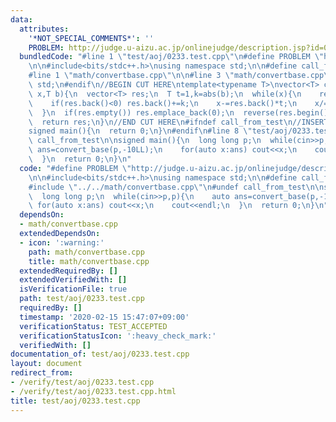 ```yaml
---
data:
  attributes:
    '*NOT_SPECIAL_COMMENTS*': ''
    PROBLEM: http://judge.u-aizu.ac.jp/onlinejudge/description.jsp?id=0233
  bundledCode: "#line 1 \"test/aoj/0233.test.cpp\"\n#define PROBLEM \"http://judge.u-aizu.ac.jp/onlinejudge/description.jsp?id=0233\"\
    \n\n#include<bits/stdc++.h>\nusing namespace std;\n\n#define call_from_test\n\
    #line 1 \"math/convertbase.cpp\"\n\n#line 3 \"math/convertbase.cpp\"\nusing namespace\
    \ std;\n#endif\n//BEGIN CUT HERE\ntemplate<typename T>\nvector<T> convert_base(T\
    \ x,T b){\n  vector<T> res;\n  T t=1,k=abs(b);\n  while(x){\n    res.emplace_back((x*t)%k);\n\
    \    if(res.back()<0) res.back()+=k;\n    x-=res.back()*t;\n    x/=k;\n    t*=b/k;\n\
    \  }\n  if(res.empty()) res.emplace_back(0);\n  reverse(res.begin(),res.end());\n\
    \  return res;\n}\n//END CUT HERE\n#ifndef call_from_test\n//INSERT ABOVE HERE\n\
    signed main(){\n  return 0;\n}\n#endif\n#line 8 \"test/aoj/0233.test.cpp\"\n#undef\
    \ call_from_test\n\nsigned main(){\n  long long p;\n  while(cin>>p,p){\n    auto\
    \ ans=convert_base(p,-10LL);\n    for(auto x:ans) cout<<x;\n    cout<<endl;\n\
    \  }\n  return 0;\n}\n"
  code: "#define PROBLEM \"http://judge.u-aizu.ac.jp/onlinejudge/description.jsp?id=0233\"\
    \n\n#include<bits/stdc++.h>\nusing namespace std;\n\n#define call_from_test\n\
    #include \"../../math/convertbase.cpp\"\n#undef call_from_test\n\nsigned main(){\n\
    \  long long p;\n  while(cin>>p,p){\n    auto ans=convert_base(p,-10LL);\n   \
    \ for(auto x:ans) cout<<x;\n    cout<<endl;\n  }\n  return 0;\n}\n"
  dependsOn:
  - math/convertbase.cpp
  extendedDependsOn:
  - icon: ':warning:'
    path: math/convertbase.cpp
    title: math/convertbase.cpp
  extendedRequiredBy: []
  extendedVerifiedWith: []
  isVerificationFile: true
  path: test/aoj/0233.test.cpp
  requiredBy: []
  timestamp: '2020-02-15 15:47:07+09:00'
  verificationStatus: TEST_ACCEPTED
  verificationStatusIcon: ':heavy_check_mark:'
  verifiedWith: []
documentation_of: test/aoj/0233.test.cpp
layout: document
redirect_from:
- /verify/test/aoj/0233.test.cpp
- /verify/test/aoj/0233.test.cpp.html
title: test/aoj/0233.test.cpp
---
```

